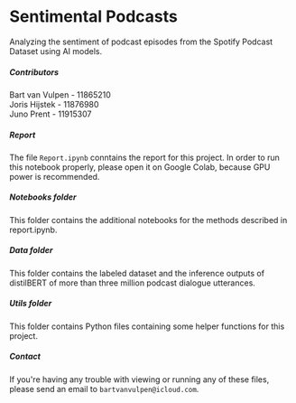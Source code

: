 # Sentimental Podcasts
Analyzing the sentiment of podcast episodes from the Spotify Podcast Dataset using AI models.

##### Contributors
Bart van Vulpen - 11865210\
Joris Hijstek - 11876980\
Juno Prent - 11915307

##### Report
The file `Report.ipynb` conntains the report for this project. In order to run this notebook properly, please open it on Google Colab, because GPU power is recommended.

##### Notebooks folder
This folder contains the additional notebooks for the methods described in report.ipynb.

##### Data folder
This folder contains the labeled dataset and the inference outputs of distilBERT of more than three million podcast dialogue utterances.

##### Utils folder
This folder contains Python files containing some helper functions for this project.

##### Contact
If you're having any trouble with viewing or running any of these files, please send an email to `bartvanvulpen@icloud.com`.
